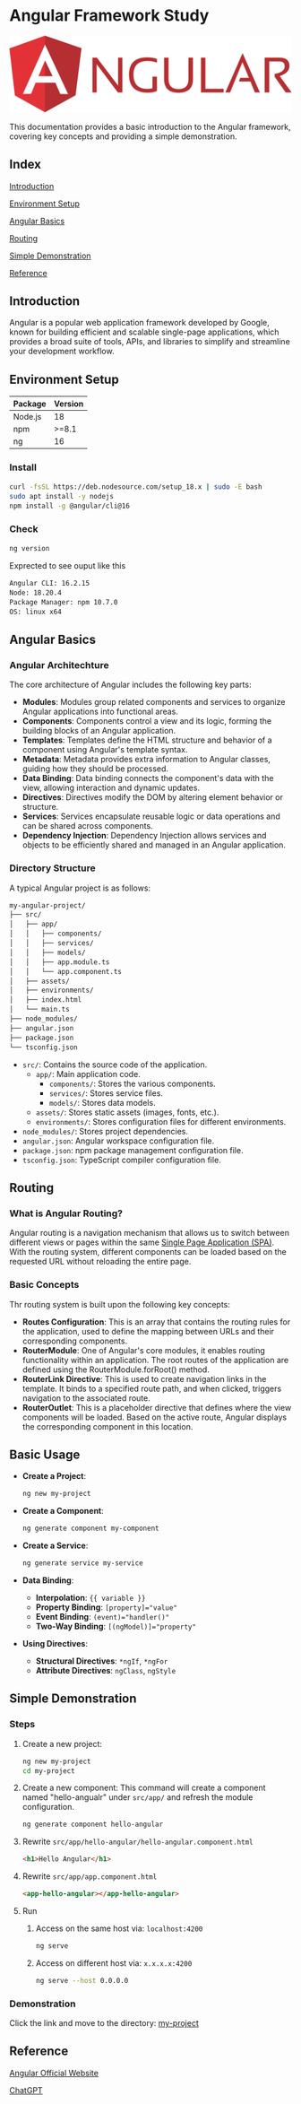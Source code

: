 # Angular Framework Study

![angular-logo](/img/angular-logo.png)

This documentation provides a basic introduction to the Angular framework, covering key concepts and providing a simple demonstration.

## Index

[Introduction](#introduction)

[Environment Setup](#environment-setup)

[Angular Basics](#angular-basics)

[Routing](#routing)

[Simple Demonstration](#simple-demonstration)

[Reference](#reference)

## Introduction

Angular is a popular web application framework developed by Google, known for building efficient and scalable single-page applications, which provides a broad suite of tools, APIs, and libraries to simplify and streamline your development workflow.

## Environment Setup

|Package|Version|
|-|-|
|Node.js|18|
|npm|>=8.1|
|ng|16|

### Install

```bash
curl -fsSL https://deb.nodesource.com/setup_18.x | sudo -E bash
sudo apt install -y nodejs
npm install -g @angular/cli@16
```

### Check

```bash
ng version
```

Exprected to see ouput like this

```bash
Angular CLI: 16.2.15
Node: 18.20.4
Package Manager: npm 10.7.0
OS: linux x64
```

## Angular Basics

### Angular Architechture

The core architecture of Angular includes the following key parts:

+ **Modules**: Modules group related components and services to organize Angular applications into functional areas.
+ **Components**: Components control a view and its logic, forming the building blocks of an Angular application.
+ **Templates**: Templates define the HTML structure and behavior of a component using Angular's template syntax.
+ **Metadata**: Metadata provides extra information to Angular classes, guiding how they should be processed.
+ **Data Binding**: Data binding connects the component's data with the view, allowing interaction and dynamic updates.
+ **Directives**: Directives modify the DOM by altering element behavior or structure.
+ **Services**: Services encapsulate reusable logic or data operations and can be shared across components.
+ **Dependency Injection**: Dependency Injection allows services and objects to be efficiently shared and managed in an Angular application.

### Directory Structure

A typical Angular project is as follows:

```bash
my-angular-project/
├── src/
│   ├── app/
│   │   ├── components/
│   │   ├── services/
│   │   ├── models/
│   │   ├── app.module.ts
│   │   └── app.component.ts
│   ├── assets/
│   ├── environments/
│   ├── index.html
│   └── main.ts
├── node_modules/
├── angular.json
├── package.json
└── tsconfig.json
```

+ `src/`: Contains the source code of the application.
  + `app/`: Main application code.
    + `components/`: Stores the various components.
    + `services/`: Stores service files.
    + `models/`: Stores data models.
  + `assets/`: Stores static assets (images, fonts, etc.).
  + `environments/`: Stores configuration files for different environments.
+ `node_modules/`: Stores project dependencies.
+ `angular.json`: Angular workspace configuration file.
+ `package.json`: npm package management configuration file.
+ `tsconfig.json`: TypeScript compiler configuration file.

## Routing

### What is Angular Routing?

Angular routing is a navigation mechanism that allows us to switch between different views or pages within the same [Single Page Application (SPA)](https://en.wikipedia.org/wiki/Single-page_application#:~:text=A%20single-page%20application%20%28SPA%29%20is%20a%20web%20application,the%20website%20feel%20more%20like%20a%20native%20app.). With the routing system, different components can be loaded based on the requested URL without reloading the entire page.

### Basic Concepts

Thr routing system is built upon the following key concepts:

+ **Routes Configuration**: This is an array that contains the routing rules for the application, used to define the mapping between URLs and their corresponding components.
+ **RouterModule**: One of Angular's core modules, it enables routing functionality within an application. The root routes of the application are defined using the RouterModule.forRoot() method.
+ **RouterLink Directive**: This is used to create navigation links in the template. It binds to a specified route path, and when clicked, triggers navigation to the associated route.
+ **RouterOutlet**: This is a placeholder directive that defines where the view components will be loaded. Based on the active route, Angular displays the corresponding component in this location.

## Basic Usage

+ **Create a Project**:

    ```bash
    ng new my-project
    ```

+ **Create a Component**:

    ```bash
    ng generate component my-component
    ```

+ **Create a Service**:

    ```bash
    ng generate service my-service
    ```

+ **Data Binding**:
  + **Interpolation**: `{{ variable }}`
  + **Property Binding**: `[property]="value"`
  + **Event Binding**: `(event)="handler()"`
  + **Two-Way Binding**: `[(ngModel)]="property"`
+ **Using Directives**:
  + **Structural Directives**: `*ngIf`, `*ngFor`
  + **Attribute Directives**: `ngClass`, `ngStyle`

## Simple Demonstration

### Steps

1. Create a new project:

    ```bash
    ng new my-project
    cd my-project
    ```

2. Create a new component:
    This command will create a component named "hello-angualr" under `src/app/` and refresh the module configuration.

    ```bash
    ng generate component hello-angular
    ```

3. Rewrite `src/app/hello-angular/hello-angular.component.html`

    ```html
    <h1>Hello Angular</h1>
    ```

4. Rewrite `src/app/app.component.html`

    ```html
    <app-hello-angular></app-hello-angular>
    ```

5. Run
   1. Access on the same host via: `localhost:4200`

        ```bash
        ng serve
        ```

   2. Access on different host via: `x.x.x.x:4200`

        ```bash
        ng serve --host 0.0.0.0
        ```

### Demonstration

Click the link and move to the directory: [my-project](/my-project/README.md)

## Reference

[Angular Official Website](https://angular.dev/)

[ChatGPT](https://openai.com/chatgpt/)
